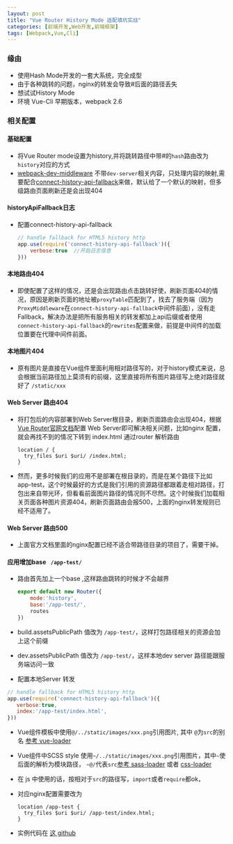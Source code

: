 ```yaml
---
layout: post
title: "Vue Router History Mode 适配填坑实战"
categories: [前端开发,Web开发,前端框架]
tags: [Webpack,Vue,Cli]
---
```










### 缘由

- 使用Hash Mode开发的一套大系统，完全成型
- 由于各种跳转的问题，nginx的转发会导致#后面的路径丢失
- 想试试History Mode
- 环境 Vue-Cli 早期版本，webpack 2.6



### 相关配置

#### 基础配置

- 将Vue Router mode设置为history,并将跳转路径中带#的`hash`路由改为`history`对应的方式
- [webpack-dev-middleware](https://github.com/webpack/webpack-dev-middleware) 不带`dev-server`相关内容，只处理内容的映射,需要配合[connect-history-api-fallback](https://github.com/bripkens/connect-history-api-fallback)来做，默认给了一个默认的映射，但多级路由页面刷新还是会出现404

#### historyApiFallback日志

- 配置connect-history-api-fallback

  ```javascript
  // handle fallback for HTML5 history http
  app.use(require('connect-history-api-fallback')({
      verbose:true  //开启日志信息
  }))
  ```
#### 本地路由404
- 即使配置了这样的情况，还是会出现路由点击跳转好使，刷新页面404的情况，原因是刷新页面的地址被`proxyTable`匹配到了，找去了服务端（因为`ProxyMiddleware`在`connect-history-api-fallback`中间件前面），没有走Fallback，解决办法是把所有服务相关的转发都加上api后缀或者使用`connect-history-api-fallback`的`rewrites`配置来做，前提是中间件的加载位置要在代理中间件前面。



#### 本地图片404

- 原有图片是直接在Vue组件里面利用相对路径写的，对于history模式来说，总会根据当前路径加上莫须有的前缀，这里直接将所有图片路径写上绝对路径就好了 `/static/xxx`

#### Web Server 路由404

- 将打包后的内容部署到Web Server根目录，刷新页面路由会出现404，根据[Vue Router官网文档](https://router.vuejs.org/zh/guide/essentials/history-mode.html)配置 Web Server即可解决相关问题，比如nginx 配置，就会再找不到的情况下转到 index.html 通过router 解析路由

  ```
  location / {
    try_files $uri $uri/ /index.html;
  }
  ```

- 然而，更多时候我们的应用不是部署在根目录的，而是在某个路径下比如 app-test，这个时候最好的方式是我们引用的资源路径都跟着走相对路径，打包出来自带光环，但看看前面图片路径的情况则不尽然。这个时候我们加载相关页面各种图片资源404，刷新页面路由会报500，上面的nginx转发规则已经不适用了。

#### Web Server 路由500

- 上面官方文档里面的nginx配置已经不适合带路径目录的项目了，需要干掉。



#### 应用增加base ` /app-test/`

- 路由首先加上一个base ,这样路由跳转的时候才不会越界

  ```javascript
  export default new Router({
      mode:'history',
      base:'/app-test/',
      routes
  })
  ```

- build.assetsPublicPath 值改为 `/app-test/`，这样打包路径相关的资源会加上这个前缀

- dev.assetsPublicPath 值改为 `/app-test/`，这样本地dev server 路径能跟服务端访问一致

- 配置本地Server 转发
 ```javascript
// handle fallback for HTML5 history http
app.use(require('connect-history-api-fallback')({
    verbose:true,
    index:'/app-test/index.html',
}))
 ```

- Vue组件模板中使用`@/../static/images/xxx.png`引用图片, 其中 `@`为`src`的别名 [参考 vue-loader](https://vue-loader.vuejs.org/zh/guide/asset-url.html#%E8%BD%AC%E6%8D%A2%E8%A7%84%E5%88%99)

- Vue组件中SCSS style 使用`~/../static/images/xxx.png`引用图片，其中`~`使后面的解析为模块路径， `~@/`代表`src`[参考 sass-loader](https://github.com/webpack-contrib/sass-loader#imports) 或者 [css-loader](https://github.com/webpack-contrib/css-loader)

- 在 js 中使用的话，按相对于`src`的路径写，`import`或者`require`都ok，

- 对应nginx配置需要改为

  ```
  location /app-test {
    try_files $uri $uri/ /app-test/index.html;
  }
  ```

- 实例代码在 [这 github](https://github.com/rawbin-/vue-cli-2.x-imgpath/commit/7d1abda6a6221a20f34f79fb3eb8e972851d79a7)


















